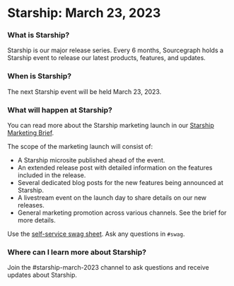 # Starship: March 23, 2023

### What is Starship?

Starship is our major release series. Every 6 months, Sourcegraph holds a Starship event to release our latest products, features, and updates.

### When is Starship?

The next Starship event will be held March 23, 2023.

### What will happen at Starship?

You can read more about the Starship marketing launch in our [Starship Marketing Brief](https://docs.google.com/document/d/1VFU8tyzC3e3NX8VicNPtm385eqOMI6loVxZv-8LGidE/edit#).

The scope of the marketing launch will consist of:

- A Starship microsite published ahead of the event.
- An extended release post with detailed information on the features included in the release.
- Several dedicated blog posts for the new features being announced at Starship.
- A livestream event on the launch day to share details on our new releases.
- General marketing promotion across various channels. See the brief for more details.

Use the [self-service swag sheet](https://docs.google.com/spreadsheets/d/16NIEh92wuQh58ckJkHEafFKsm7JSCyEDdcxRl2brCIU/edit#gid=0). Ask any questions in `#swag`.

### Where can I learn more about Starship?

Join the #starship-march-2023 channel to ask questions and receive updates about Starship.
